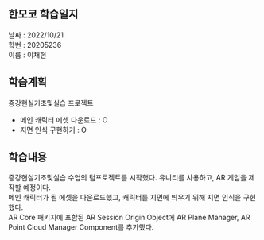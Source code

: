 한모코 학습일지
--
날짜 : 2022/10/21<br>
학번 : 20205236<br>
이름 : 이채현

학습계획
--
증강현실기초및실습 프로젝트
- 메인 캐릭터 에셋 다운로드 : O
- 지면 인식 구현하기 : O

학습내용
--
증강현실기초및실습 수업의 텀프로젝트를 시작했다. 유니티를 사용하고, AR 게임을 제작할 예정이다.<br>
메인 캐릭터가 될 에셋을 다운로드했고, 캐릭터를 지면에 띄우기 위해 지면 인식을 구현했다.<br>
AR Core 패키지에 포함된 AR Session Origin Object에 AR Plane Manager, AR Point Cloud Manager Component를 추가했다.<br>
